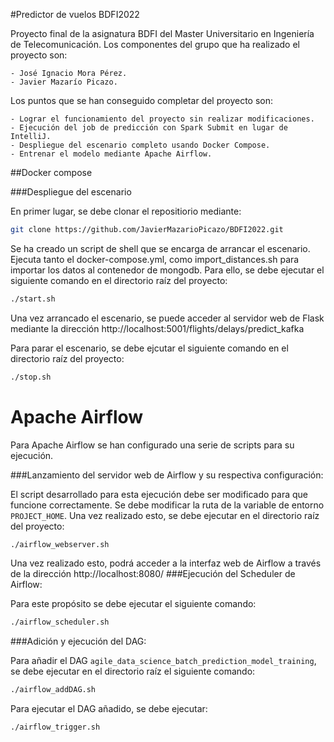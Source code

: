 #Predictor de vuelos BDFI2022

Proyecto final de la asignatura BDFI del Master Universitario en Ingeniería de Telecomunicación. Los componentes del grupo que ha realizado el proyecto son:

    - José Ignacio Mora Pérez.
    - Javier Mazarío Picazo.

Los puntos que se han conseguido completar del proyecto son:

    - Lograr el funcionamiento del proyecto sin realizar modificaciones.
    - Ejecución del job de predicción con Spark Submit en lugar de IntelliJ.
    - Despliegue del escenario completo usando Docker Compose.
    - Entrenar el modelo mediante Apache Airflow.

##Docker compose

###Despliegue del escenario

En primer lugar, se debe clonar el repositiorio mediante:

```sh
git clone https://github.com/JavierMazarioPicazo/BDFI2022.git
```

Se ha creado un script de shell que se encarga de arrancar el escenario. Ejecuta tanto el docker-compose.yml, como import_distances.sh para importar los datos al contenedor de mongodb. Para ello, se debe ejecutar el siguiente comando en el directorio raíz del proyecto:

```sh
./start.sh
```
Una vez arrancado el escenario, se puede acceder al servidor web de Flask mediante la dirección http://localhost:5001/flights/delays/predict_kafka

Para parar el escenario, se debe ejcutar el siguiente comando en el directorio raíz del proyecto:

```sh
./stop.sh
```

# Apache Airflow

Para Apache Airflow se han configurado una serie de scripts para su ejecución.

###Lanzamiento del servidor web de Airflow y su respectiva configuración:

El script desarrollado para esta ejecución debe ser modificado para que funcione correctamente. Se debe modificar la ruta de la variable de entorno `PROJECT_HOME`. Una vez realizado esto, se debe ejecutar en el directorio raíz del proyecto:

```sh
./airflow_webserver.sh
```
Una vez realizado esto, podrá acceder a la interfaz web de Airflow a través de la dirección http://localhost:8080/
###Ejecución del Scheduler de Airflow:

Para este propósito se debe ejecutar el siguiente comando:

```sh
./airflow_scheduler.sh
```

###Adición y ejecución del DAG:

Para añadir el DAG `agile_data_science_batch_prediction_model_training`, se debe ejecutar en el directorio raíz el siguiente comando:

```sh
./airflow_addDAG.sh
```

Para ejecutar el DAG añadido, se debe ejecutar:

```sh
./airflow_trigger.sh
```
